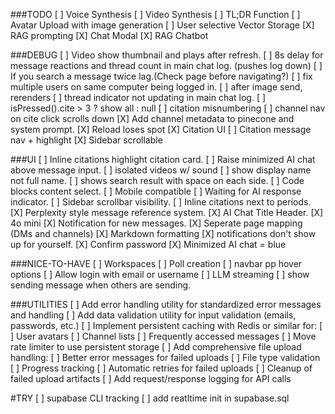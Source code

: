 ###TODO
[ ] Voice Synthesis
[ ] Video Synthesis
[ ] TL;DR Function
[ ] Avatar Upload with image generation
[ ] User selective Vector Storage
[X] RAG prompting
[X] Chat Modal
[X] RAG Chatbot

###DEBUG
[ ] Video show thumbnail and plays after refresh.
[ ] 8s delay for message reactions and thread count in main chat log. (pushes log down)
[ ] If you search a message twice lag.(Check page before navigating?)
[ ] fix multiple users on same computer being logged in.
[ ] after image send, rerenders
[ ] thread indicator not updating in main chat log.
[ ] isPressed().cite > 3 ? show all : null 
[ ] citation misnumbering
[ ] channel nav on cite click scrolls down
[X] Add channel metadata to pinecone and system prompt.
[X] Reload loses spot
[X] Citation UI
[ ] Citation message nav + highlight
[X] Sidebar scrollable



###UI
[ ] Inline citations highlight citation card.
[ ] Raise minimized AI chat above message input.
[ ] isolated videos w/ sound
[ ] show display name not full name.
[ ] shows search result with space on each side.
[ ] Code blocks content select.
[ ] Mobile compatible
[ ] Waiting for AI response indicator.
[ ] Sidebar scrollbar visibility.
[ ] Inline citations next to periods.
[X] Perplexity style message reference system.
[X] AI Chat Title Header.
[X] 4o mini
[X] Notification for new messages.
[X] Seperate page mapping (DMs and channels)
[X] Markdown formatting
[X] notifications don't show up for yourself.
[X] Confirm password
[X] Minimized AI chat = blue







###NICE-TO-HAVE
[ ] Workspaces
[ ] Poll creation
[ ] navbar pp hover options
[ ] Allow login with email or username
[ ] LLM streaming
[ ] show sending message when others are sending.




###UTILITIES
[ ] Add error handling utility for standardized error messages and handling
[ ] Add data validation utility for input validation (emails, passwords, etc.)
[ ] Implement persistent caching with Redis or similar for:
  [ ] User avatars
  [ ] Channel lists
  [ ] Frequently accessed messages
[ ] Move rate limiter to use persistent storage
[ ] Add comprehensive file upload handling:
  [ ]  Better error messages for failed uploads
  [ ]  File type validation
  [ ]  Progress tracking
  [ ]  Automatic retries for failed uploads
  [ ]  Cleanup of failed upload artifacts
[ ] Add request/response logging for API calls



#TRY
[ ] supabase CLI tracking
[ ] add reatltime init in supabase.sql

